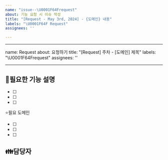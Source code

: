 ```yaml
---
name: "issue--\U0001F64Frequest"
about: 기능 요청 시 이슈 작성
title: "[Request - May 3rd, 2024] - {도메인} 내용"
labels: "\U0001F64F Request"
assignees: ''

---
```


---
name: Request
about: 요청하기
title: "[Request] 주차 - [도메인] 제목"
labels: "\U0001F64Frequest"
assignees: ''

---

🙏필요한 기능 설명
-
- [ ] <!-- todo -->
- [ ] <!-- todo -->
- [ ] <!--todo -->

⭐필요 도메인
- [ ] <!-- todo -->
- [ ] <!-- todo -->
- [ ] <!--todo -->

👪담당자
-
